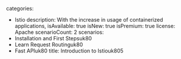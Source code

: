 categories:
  - Istio
description:
  With the increase in usage of containerized applications,
isAvailable: true
isNew: true
isPremium: true
license: Apache
scenarioCount: 2
scenarios:
  - Installation and First Stepsuk80
  - Learn Request Routinguk80
  - Fast APIuk80
title: Introduction to Istiouk805
